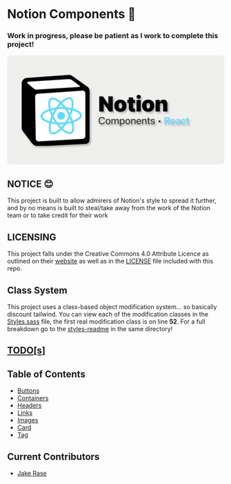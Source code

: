 # Notion Components 📇

### Work in progress, please be patient as I work to complete this project!

![!image](./Github%20Social%20Banner.png)

## **NOTICE** 😊

This project is built to allow admirers of Notion's style to spread it further, and by no means is built to steal/take away from the work of the Notion team or to take credit for their work

## **LICENSING**

This project falls under the Creative Commons 4.0 Attribute Licence as outlined on their [website](https://creativecommons.org/licenses/by/4.0/) as well as in the [LICENSE](./LICENSE) file included with this repo.

## Class System

This project uses a class-based object modification system... so basically discount tailwind. You can view each of the modification classes in the [Styles.sass](./src/notion-components/Styles/Styles.sass) file, the first real modification class is on line **52**. For a full breakdown go to the [styles-readme](./src/notion-components/Styles/styles-readme.md) in the same directory!

## [TODO[s]](./TODO.md)

## Table of Contents

- [Buttons](./src/notion-components/Buttons/buttons-readme.md)
- [Containers](./src/notion-components/Containers/containers-reame.md)
- [Headers](./src/notion-components/Headers/headers-readme.md)
- [Links](./src/notion-components/Link/links-readme.md)
- [Images](./src/notion-components/Image/image-readme.md)
- [Card](./src/notion-components/Card/card-readme.md)
- [Tag](./src/notion-components/Tag/links-readme.md)

## Current Contributors

- [Jake Rase](https://micro.jakerase.dev)
